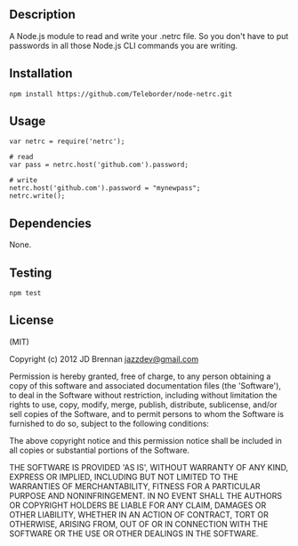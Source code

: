 Description
-----------

A Node.js module to read and write your .netrc file.  So
you don't have to put passwords in all those Node.js
CLI commands you are writing.

Installation
------------

    npm install https://github.com/Teleborder/node-netrc.git

Usage
-----

    var netrc = require('netrc');
    
    # read
    var pass = netrc.host('github.com').password;

    # write
    netrc.host('github.com').password = "mynewpass";
    netrc.write();

Dependencies
------------

None.


Testing
-------
    
    npm test

License
-------
(MIT)

Copyright (c) 2012 JD Brennan jazzdev@gmail.com

Permission is hereby granted, free of charge, to any person obtaining
a copy of this software and associated documentation files (the
'Software'), to deal in the Software without restriction, including
without limitation the rights to use, copy, modify, merge, publish,
distribute, sublicense, and/or sell copies of the Software, and to
permit persons to whom the Software is furnished to do so, subject to
the following conditions:

The above copyright notice and this permission notice shall be
included in all copies or substantial portions of the Software.

THE SOFTWARE IS PROVIDED 'AS IS', WITHOUT WARRANTY OF ANY KIND,
EXPRESS OR IMPLIED, INCLUDING BUT NOT LIMITED TO THE WARRANTIES OF
MERCHANTABILITY, FITNESS FOR A PARTICULAR PURPOSE AND NONINFRINGEMENT.
IN NO EVENT SHALL THE AUTHORS OR COPYRIGHT HOLDERS BE LIABLE FOR ANY
CLAIM, DAMAGES OR OTHER LIABILITY, WHETHER IN AN ACTION OF CONTRACT,
TORT OR OTHERWISE, ARISING FROM, OUT OF OR IN CONNECTION WITH THE
SOFTWARE OR THE USE OR OTHER DEALINGS IN THE SOFTWARE.
